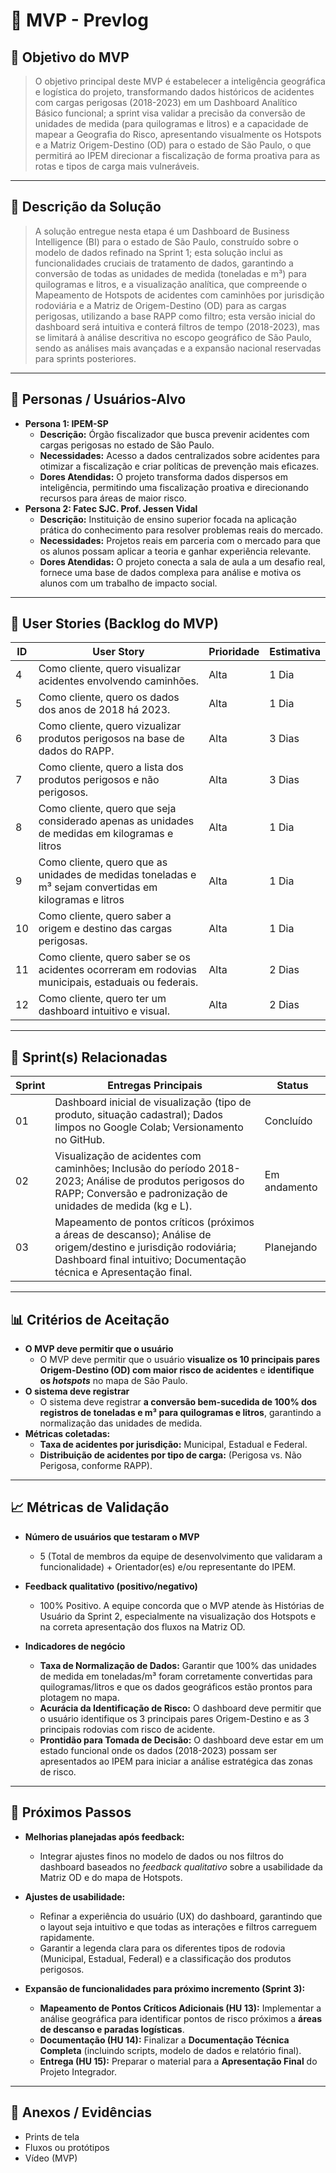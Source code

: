 # 📌 MVP - Prevlog

## 🎯 Objetivo do MVP
> O objetivo principal deste MVP é estabelecer a inteligência geográfica e logística do projeto, transformando dados históricos de acidentes com cargas perigosas (2018-2023) em um Dashboard Analítico Básico funcional; a sprint visa validar a precisão da conversão de unidades de medida (para quilogramas e litros) e a capacidade de mapear a Geografia do Risco, apresentando visualmente os Hotspots e a Matriz Origem-Destino (OD) para o estado de São Paulo, o que permitirá ao IPEM direcionar a fiscalização de forma proativa para as rotas e tipos de carga mais vulneráveis.  
 
---

## 📝 Descrição da Solução
> A solução entregue nesta etapa é um Dashboard de Business Intelligence (BI) para o estado de São Paulo, construído sobre o modelo de dados refinado na Sprint 1; esta solução inclui as funcionalidades cruciais de tratamento de dados, garantindo a conversão de todas as unidades de medida (toneladas e m³) para quilogramas e litros, e a visualização analítica, que compreende o Mapeamento de Hotspots de acidentes com caminhões por jurisdição rodoviária e a Matriz de Origem-Destino (OD) para as cargas perigosas, utilizando a base RAPP como filtro; esta versão inicial do dashboard será intuitiva e conterá filtros de tempo (2018-2023), mas se limitará à análise descritiva no escopo geográfico de São Paulo, sendo as análises mais avançadas e a expansão nacional reservadas para sprints posteriores.    

---

## 👥 Personas / Usuários-Alvo
- **Persona 1: IPEM-SP**
    * **Descrição:** Órgão fiscalizador que busca prevenir acidentes com cargas perigosas no estado de São Paulo.
    * **Necessidades:** Acesso a dados centralizados sobre acidentes para otimizar a fiscalização e criar políticas de prevenção mais eficazes.
    * **Dores Atendidas:** O projeto transforma dados dispersos em inteligência, permitindo uma fiscalização proativa e direcionando recursos para áreas de maior risco.  
- **Persona 2: Fatec SJC. Prof. Jessen Vidal**
    * **Descrição:** Instituição de ensino superior focada na aplicação prática do conhecimento para resolver problemas reais do mercado.
    * **Necessidades:** Projetos reais em parceria com o mercado para que os alunos possam aplicar a teoria e ganhar experiência relevante.
    * **Dores Atendidas:** O projeto conecta a sala de aula a um desafio real, fornece uma base de dados complexa para análise e motiva os alunos com um trabalho de impacto social.  

---

## 🔑 User Stories (Backlog do MVP)
| ID  | User Story                                                                 | Prioridade | Estimativa |
|-----|-----------------------------------------------------------------------------|------------|------------|
| 4 | Como cliente, quero visualizar acidentes envolvendo caminhões.         | Alta       | 1 Dia   |
| 5 | Como cliente, quero os dados dos anos de 2018 há 2023.         | Alta      | 1 Dia   |
| 6 |Como cliente, quero vizualizar produtos perigosos na base de dados do RAPP.| Alta | 3 Dias |
| 7 | Como cliente, quero a lista dos produtos perigosos e não perigosos. | Alta | 3 Dias |
| 8 | Como cliente, quero que seja considerado apenas as unidades de medidas em kilogramas e litros | Alta | 1 Dia |
| 9 | Como cliente, quero que as unidades de medidas toneladas e m³ sejam convertidas em kilogramas e litros | Alta | 1 Dia |
| 10 | Como cliente, quero saber a origem e destino das cargas perigosas. | Alta | 1 Dia |
| 11 | Como cliente, quero saber se os acidentes ocorreram em rodovias municipais, estaduais ou federais. | Alta | 2 Dias |
| 12 | Como cliente, quero ter um dashboard intuitivo e visual. | Alta | 2 Dias |

---

## 📅 Sprint(s) Relacionadas
| Sprint | Entregas Principais                          | Status   |
|--------|----------------------------------------------|----------|
| 01     | Dashboard inicial de visualização (tipo de produto, situação cadastral); Dados limpos no Google Colab; Versionamento no GitHub.                        | Concluído|
| 02     | Visualização de acidentes com caminhões; Inclusão do período 2018-2023; Análise de produtos perigosos do RAPP; Conversão e padronização de unidades de medida (kg e L).                           | Em andamento |
| 03     | Mapeamento de pontos críticos (próximos a áreas de descanso); Análise de origem/destino e jurisdição rodoviária; Dashboard final intuitivo; Documentação técnica e Apresentação final.                          | Planejando |

---

## 📊 Critérios de Aceitação
* **O MVP deve permitir que o usuário**
    * O MVP deve permitir que o usuário **visualize os 10 principais pares Origem-Destino (OD) com maior risco de acidentes** e **identifique os *hotspots*** no mapa de São Paulo.
* **O sistema deve registrar**
    * O sistema deve registrar **a conversão bem-sucedida de 100% dos registros de toneladas e m³ para quilogramas e litros**, garantindo a normalização das unidades de medida.
* **Métricas coletadas:**
    * **Taxa de acidentes por jurisdição:** Municipal, Estadual e Federal.
    * **Distribuição de acidentes por tipo de carga:** (Perigosa vs. Não Perigosa, conforme RAPP).

---

## 📈 Métricas de Validação
* **Número de usuários que testaram o MVP**
    * 5 (Total de membros da equipe de desenvolvimento que validaram a funcionalidade) + Orientador(es) e/ou representante do IPEM.

* **Feedback qualitativo (positivo/negativo)**
    * 100% Positivo. A equipe concorda que o MVP atende às Histórias de Usuário da Sprint 2, especialmente na visualização dos Hotspots e na correta apresentação dos fluxos na Matriz OD.

* **Indicadores de negócio**
    * **Taxa de Normalização de Dados:** Garantir que 100% das unidades de medida em toneladas/m³ foram corretamente convertidas para quilogramas/litros e que os dados geográficos estão prontos para plotagem no mapa.
    * **Acurácia da Identificação de Risco:** O dashboard deve permitir que o usuário identifique os 3 principais pares Origem-Destino e as 3 principais rodovias com risco de acidente.
    * **Prontidão para Tomada de Decisão:** O dashboard deve estar em um estado funcional onde os dados (2018-2023) possam ser apresentados ao IPEM para iniciar a análise estratégica das zonas de risco.  

---

## 🚀 Próximos Passos
* **Melhorias planejadas após feedback:**
    * Integrar ajustes finos no modelo de dados ou nos filtros do dashboard baseados no *feedback qualitativo* sobre a usabilidade da Matriz OD e do mapa de Hotspots.

* **Ajustes de usabilidade:**
    * Refinar a experiência do usuário (UX) do dashboard, garantindo que o layout seja intuitivo e que todas as interações e filtros carreguem rapidamente.
    * Garantir a legenda clara para os diferentes tipos de rodovia (Municipal, Estadual, Federal) e a classificação dos produtos perigosos.

* **Expansão de funcionalidades para próximo incremento (Sprint 3):**
    * **Mapeamento de Pontos Críticos Adicionais (HU 13):** Implementar a análise geográfica para identificar pontos de risco próximos a **áreas de descanso e paradas logísticas**.
    * **Documentação (HU 14):** Finalizar a **Documentação Técnica Completa** (incluindo scripts, modelo de dados e relatório final).
    * **Entrega (HU 15):** Preparar o material para a **Apresentação Final** do Projeto Integrador. 

---

## 📂 Anexos / Evidências
- Prints de tela  
- Fluxos ou protótipos  
- Vídeo (MVP)  
